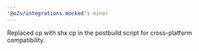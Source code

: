```yaml
---
'@o2s/integrations.mocked': minor
---
```


Replaced cp with shx cp in the postbuild script for cross-platform compatibility.
